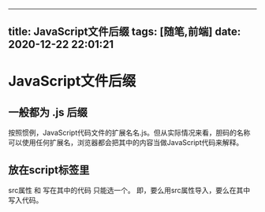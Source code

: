 
---
title: JavaScript文件后缀
tags: [随笔,前端]
date: 2020-12-22 22:01:21
---

# JavaScript文件后缀

## 一般都为 .js 后缀
按照惯例，JavaScript代码文件的扩展名名.js。但从实际情况来看，胆码的名称可以使用任何扩展名，浏览器都会把其中的内容当做JavaScript代码来解释。
## 放在script标签里
 src属性 和 写在其中的代码 只能选一个。
 即，要么用src属性导入，要么在其中写入代码。

